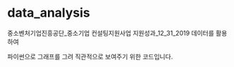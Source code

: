 # data_analysis

중소벤처기업진흥공단_중소기업 컨설팅지원사업 지원성과_12_31_2019 데이터를 활용하여

파이썬으로 그래프를 그려 직관적으로 보여주기 위한 코드입니다.
